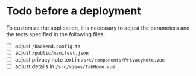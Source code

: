 # Todo before a deployment

To customize the application, it is necessary to adjust the parameters and the texts specified in the following files:

- [ ] adjust `/backend.config.ts`
- [ ] adjust `/public/manifest.json`
- [ ] adjust privacy note text in `/src/components/PrivacyNote.vue`
- [ ] adjust details in `/src/views/TabHome.vue`
